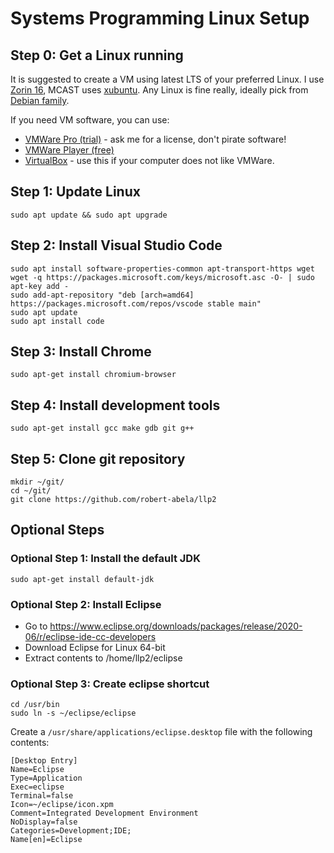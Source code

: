 # Systems Programming Linux Setup

## Step 0: Get a Linux running
It is suggested to create a VM using latest LTS of your preferred Linux. I use [Zorin 16](https://zorin.com/os/download/16/core/), MCAST uses [xubuntu](http://ftp.uni-kl.de/pub/linux/ubuntu-dvd/xubuntu/releases/20.04/release/). Any Linux is fine really, ideally pick from [Debian family](https://en.wikipedia.org/wiki/List_of_Linux_distributions#Debian-based).

If you need VM software, you can use:
- [VMWare Pro (trial)](https://www.vmware.com/go/getworkstation-win) - ask me for a license, don't pirate software!
- [VMWare Player (free)](https://www.vmware.com/go/getplayer-win)
- [VirtualBox](https://www.virtualbox.org/wiki/Downloads) - use this if your computer does not like VMWare.

## Step 1: Update Linux
    sudo apt update && sudo apt upgrade

## Step 2: Install Visual Studio Code
    sudo apt install software-properties-common apt-transport-https wget
    wget -q https://packages.microsoft.com/keys/microsoft.asc -O- | sudo apt-key add -
    sudo add-apt-repository "deb [arch=amd64] https://packages.microsoft.com/repos/vscode stable main"
    sudo apt update
    sudo apt install code

## Step 3: Install Chrome
    sudo apt-get install chromium-browser

## Step 4: Install development tools
    sudo apt-get install gcc make gdb git g++

## Step 5: Clone git repository
    mkdir ~/git/
    cd ~/git/
    git clone https://github.com/robert-abela/llp2

## Optional Steps

### Optional Step 1: Install the default JDK
    sudo apt-get install default-jdk

### Optional Step 2: Install Eclipse
- Go to https://www.eclipse.org/downloads/packages/release/2020-06/r/eclipse-ide-cc-developers
- Download Eclipse for Linux 64-bit
- Extract contents to /home/llp2/eclipse

### Optional Step 3: Create eclipse shortcut
    cd /usr/bin
    sudo ln -s ~/eclipse/eclipse

Create a ``/usr/share/applications/eclipse.desktop`` file with the following contents:

    [Desktop Entry]
    Name=Eclipse 
    Type=Application
    Exec=eclipse
    Terminal=false
    Icon=~/eclipse/icon.xpm
    Comment=Integrated Development Environment
    NoDisplay=false
    Categories=Development;IDE;
    Name[en]=Eclipse
